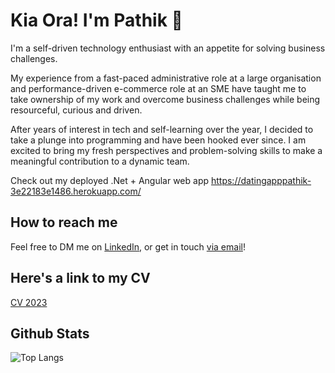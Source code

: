 # Kia Ora! I'm Pathik 👋
I'm a self-driven technology enthusiast with an appetite for solving business challenges. 

My experience from a fast-paced administrative role at a large organisation and performance-driven e-commerce role at an SME have taught me to take ownership of my work and overcome business challenges while being resourceful, curious and driven. 

After years of interest in tech and self-learning over the year, I decided to take a plunge into programming and have been hooked ever since. I am excited to bring my fresh perspectives and problem-solving skills to make a meaningful contribution to a dynamic team.

Check out my deployed .Net + Angular web app
https://datingapppathik-3e22183e1486.herokuapp.com/ 

## How to reach me
Feel free to DM me on [LinkedIn](https://www.linkedin.com/in/pathik-modi/), or get in touch [via email](mailto:modipathik95@gmail.com)! 

## Here's a link to my CV
[CV 2023](https://github.com/pathik-modi/pathik-modi/files/13724141/CV2023.pdf)

## Github Stats
![Top Langs](https://github-readme-stats.vercel.app/api/top-langs/?username=pathik-modi&layout=compact&theme=dark) 

